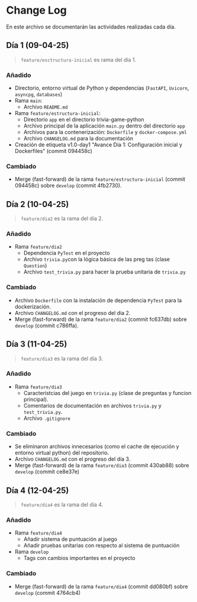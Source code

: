 # Change Log

En este archivo se documentarán las actividades realizadas cada día.

## Día 1 (09-04-25)

> `feature/esctructura-inicial` es rama del día 1.

### Añadido

- Directorio, entorno virtual de Python y dependencias (`FastAPI`, `Uvicorn`, `asyncpg`, `databases`)
- Rama `main`:
    - Archivo `README.md`
- Rama `feature/estructura-inicial`:
    - Directorio `app` en el directorio trivia-game-python
    - Archivo principal de la aplicación `main.py` dentro del directorio `app`
    - Archivos para la contenerización: `Dockerfile` y `docker-compose.yml`
    - Archivo `CHANGELOG.md` para la documentación 
-  Creación de etiqueta v1.0-day1 "Avance Día 1: Configuración inicial y Dockerfiles" (commit 094458c)

### Cambiado

- Merge (fast-forward) de la rama `feature/estructura-inicial` (commit 094458c) sobre `develop` (commit 4fb2730).

## Día 2 (10-04-25)

> `feature/dia2` es la rama del día 2.

### Añadido

- Rama `feature/dia2`
    - Dependencia `PyTest` en el proyecto
    - Archivo `trivia.py`con la lógica básica de las preg tas (clase `Question`)
    - Archivo `test_trivia.py` para hacer la prueba unitaria de `trivia.py`

### Cambiado

- Archivo `Dockerfile` con la instalación de dependencia `PyTest` para la dockerización.
- Archivo `CHANGELOG.md` con el progreso del dia 2.
- Merge (fast-forward) de la rama `feature/dia2` (commit fc637db) sobre `develop` (commit c786ffa).


## Día 3 (11-04-25)

> `feature/dia3` es la rama del día 3.

### Añadido

- Rama `feature/dia3`
    - Característcias del juego en `trivia.py` (clase de preguntas y funcion principal).
    - Comentarios de documentación en archivos `trivia.py` y `test_trivia.py`.
    - Archivo `.gitignore`

### Cambiado

- Se eliminaron archivos innecesarios (como el cache de ejecución y entorno virtual python) del repositorio.
- Archivo `CHANGELOG.md` con el progreso del día 3.
- Merge (fast-forward) de la rama `feature/dia3` (commit 430ab88) sobre `develop` (commit ce8e37e)

## Día 4 (12-04-25)

> `feature/dia4` es la rama del día 4.

### Añadido

- Rama `feature/dia4`
    - Añadir sistema de puntuación al juego
    - Añadir pruebas unitarias con respecto al sistema de puntuación
- Rama `develop`
    - Tags con cambios importantes en el proyecto

### Cambiado

- Merge (fast-forward) de la rama `feature/dia4` (commit dd080bf) sobre `develop` (commit 4764cb4)
